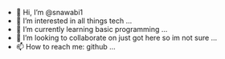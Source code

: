 - 👋 Hi, I’m @snawabi1
- 👀 I’m interested in all things tech ...
- 🌱 I’m currently learning basic programming ...
- 💞️ I’m looking to collaborate on just got here so im not sure ...
- 📫 How to reach me: github ...

<!---
snawabi1/snawabi1 is a ✨ special ✨ repository because its `README.md` (this file) appears on your GitHub profile.
You can click the Preview link to take a look at your changes.
--->
